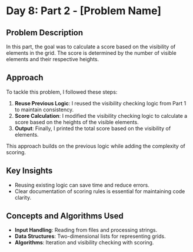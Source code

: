 # Day 8: Part 2 - [Problem Name]

## Problem Description
In this part, the goal was to calculate a score based on the visibility of elements in the grid. The score is determined by the number of visible elements and their respective heights.

## Approach
To tackle this problem, I followed these steps:
1. **Reuse Previous Logic**: I reused the visibility checking logic from Part 1 to maintain consistency.
2. **Score Calculation**: I modified the visibility checking logic to calculate a score based on the heights of the visible elements.
3. **Output**: Finally, I printed the total score based on the visibility of elements.

This approach builds on the previous logic while adding the complexity of scoring.

## Key Insights
- Reusing existing logic can save time and reduce errors.
- Clear documentation of scoring rules is essential for maintaining code clarity.

## Concepts and Algorithms Used
- **Input Handling**: Reading from files and processing strings.
- **Data Structures**: Two-dimensional lists for representing grids.
- **Algorithms**: Iteration and visibility checking with scoring.